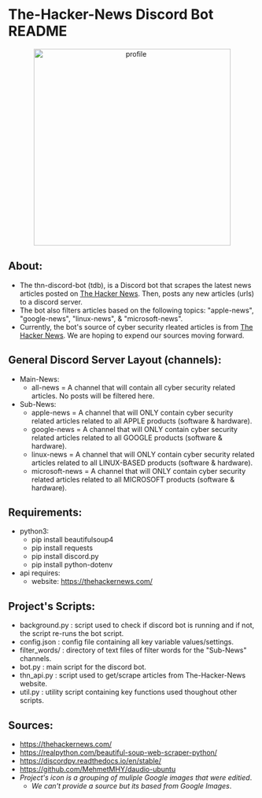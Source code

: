 # The-Hacker-News Discord Bot README

<p align="center">
  <img width="400" alt="profile" src="https://user-images.githubusercontent.com/15916367/154154660-dccf0534-a1f3-49a5-9664-f082fbcdb05e.png">
</p>

## About:
- The thn-discord-bot (tdb), is a Discord bot that scrapes the latest news articles posted on [The Hacker News](https://thehackernews.com/). Then, posts any new articles (urls) to a discord server.
- The bot also filters articles based on the following topics: "apple-news", "google-news", "linux-news", & "microsoft-news".
- Currently, the bot's source of cyber security rleated articles is from [The Hacker News](https://thehackernews.com/). We are hoping to expend our sources moving forward.

## General Discord Server Layout (channels):
- Main-News:
    - all-news  = A channel that will contain all cyber security related articles. No posts will be filtered here.
- Sub-News:
    - apple-news = A channel that will ONLY contain cyber security related articles related to all APPLE products (software & hardware).
    - google-news = A channel that will ONLY contain cyber security related articles related to all GOOGLE products (software & hardware).
    - linux-news = A channel that will ONLY contain cyber security related articles related to all LINUX-BASED products (software & hardware).
    - microsoft-news = A channel that will ONLY contain cyber security related articles related to all MICROSOFT products (software & hardware).

## Requirements:
- python3:
    - pip install beautifulsoup4
    - pip install requests
    - pip install discord.py
    - pip install python-dotenv
- api requires:
    - website: https://thehackernews.com/

## Project's Scripts:
- background.py : script used to check if discord bot is running and if not, the script re-runs the bot script.
- config.json : config file containing all key variable values/settings.
- filter_words/ : directory of text files of filter words for the "Sub-News" channels.
- bot.py : main script for the discord bot.
- thn_api.py : script used to get/scrape articles from The-Hacker-News website.
- util.py : utility script containing key functions used thoughout other scripts.

## Sources:
- https://thehackernews.com/
- https://realpython.com/beautiful-soup-web-scraper-python/
- https://discordpy.readthedocs.io/en/stable/
- https://github.com/MehmetMHY/daudio-ubuntu
- <em>Project's icon is a grouping of muliple Google images that were editied</em>.
  - <em>We can't provide a source but its based from Google Images</em>.
